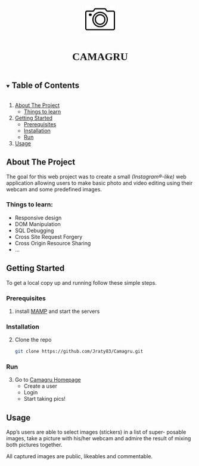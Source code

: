 <!-- PROJECT LOGO -->
<br />
<p align="center">
  <a href="https://github.com/github_username/repo_name">
    <img src="includes/cam.png" alt="Logo" width="80" height="80">
  </a>

  <h1 style="font-family: Copperplate" align="center">CAMAGRU</h3>

<!-- TABLE OF CONTENTS -->
<details open="open">
  <summary><h2 style="display: inline-block">Table of Contents</h2></summary>
  <ol>
    <li>
      <a href="#about-the-project">About The Project</a>
      <ul>
        <li><a href="#things-to-learn">Things to learn</a></li>
      </ul>
    </li>
    <li>
      <a href="#getting-started">Getting Started</a>
      <ul>
        <li><a href="#prerequisites">Prerequisites</a></li>
        <li><a href="#installation">Installation</a></li>
        <li><a href="#run">Run</a></li>
      </ul>
    </li>
    <li><a href="#usage">Usage</a></li>
  </ol>
</details>



<!-- ABOUT THE PROJECT -->
## About The Project

The goal for this web project was to create a small _(Instagram®-like)_ web application allowing users to make basic photo and video editing using their webcam and some predefined images.

### Things to learn:

* Responsive design
* DOM Manipulation
* SQL Debugging
* Cross Site Request Forgery
* Cross Origin Resource Sharing
* ...



<!-- GETTING STARTED -->
## Getting Started

To get a local copy up and running follow these simple steps.

### Prerequisites


1. install [MAMP](https://bitnami.com/stack/mamp) and start the servers

### Installation

2. Clone the repo
   ```sh
   git clone https://github.com/Jraty83/Camagru.git
   ```

### Run

3. Go to [Camagru Homepage](http://localhost:8080/camagru/index.php)
      <ul>
        <li>Create a user</li>
        <li>Login</li>
        <li>Start taking pics!</li>
      </ul>




<!-- USAGE EXAMPLES -->
## Usage

App’s users are able to select images (stickers) in a list of super- posable images, take a picture with his/her webcam and admire the result of mixing both pictures together.

All captured images are public, likeables and commentable.
